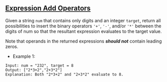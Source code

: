 ## [Expression Add Operators](https://leetcode.com/problems/expression-add-operators/)


Given a string `num` that contains only digits and an integer `target`, return all possibilities to insert the binary operators `'+'`, `'-'`, and/or `'*'` between the digits of num so that the resultant expression evaluates to the target value.

Note that operands in the returned expressions ***should not*** contain leading zeros.
- Example 1:
```
Input: num = "232", target = 8
Output: ["2*3+2","2+3*2"]
Explanation: Both "2*3+2" and "2+3*2" evaluate to 8.
```